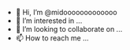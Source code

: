- 👋 Hi, I’m @midooooooooooooo
- 👀 I’m interested in ...
- 💞️ I’m looking to collaborate on ...
- 📫 How to reach me ...
